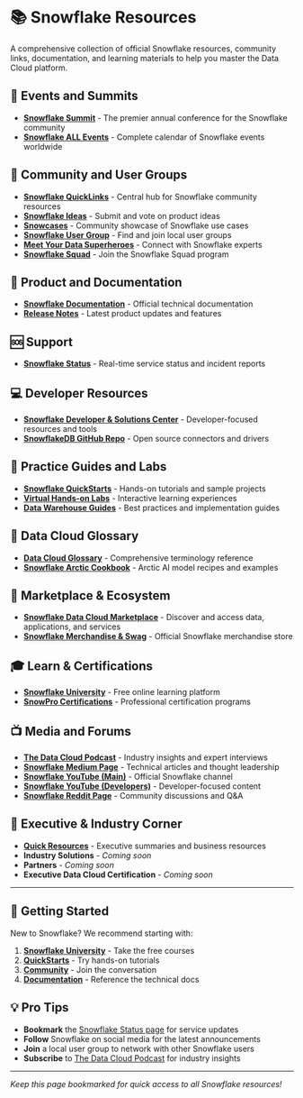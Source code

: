 # 📚 Snowflake Resources

A comprehensive collection of official Snowflake resources, community links, documentation, and learning materials to help you master the Data Cloud platform.

## 🎪 Events and Summits

- **[Snowflake Summit](https://www.snowflake.com/summit/)** - The premier annual conference for the Snowflake community
- **[Snowflake ALL Events](https://www.snowflake.com/about/events/)** - Complete calendar of Snowflake events worldwide

## 👥 Community and User Groups

- **[Snowflake QuickLinks](https://community.snowflake.com/s/)** - Central hub for Snowflake community resources
- **[Snowflake Ideas](https://community.snowflake.com/s/ideas)** - Submit and vote on product ideas
- **[Snowcases](https://community.snowflake.com/s/snowcases)** - Community showcase of Snowflake use cases
- **[Snowflake User Group](https://usergroups.snowflake.com/)** - Find and join local user groups
- **[Meet Your Data Superheroes](https://community.snowflake.com/s/dataheroes)** - Connect with Snowflake experts
- **[Snowflake Squad](https://www.snowflake.com/en/snowflake-squad/)** - Join the Snowflake Squad program

## 📖 Product and Documentation

- **[Snowflake Documentation](https://docs.snowflake.com/)** - Official technical documentation
- **[Release Notes](https://www.snowflake.com/blog/category/product-and-technology/release-notes/)** - Latest product updates and features

## 🆘 Support

- **[Snowflake Status](https://status.snowflake.com/)** - Real-time service status and incident reports

## 💻 Developer Resources

- **[Snowflake Developer & Solutions Center](https://developers.snowflake.com/)** - Developer-focused resources and tools
- **[SnowflakeDB GitHub Repo](https://github.com/snowflakedb)** - Open source connectors and drivers

## 🧪 Practice Guides and Labs

- **[Snowflake QuickStarts](https://quickstarts.snowflake.com/)** - Hands-on tutorials and sample projects
- **[Virtual Hands-on Labs](https://www.snowflake.com/virtual-hands-on-lab/)** - Interactive learning experiences
- **[Data Warehouse Guides](https://www.snowflake.com/guides/)** - Best practices and implementation guides

## 📖 Data Cloud Glossary

- **[Data Cloud Glossary](https://www.snowflake.com/data-cloud-glossary/)** - Comprehensive terminology reference
- **[Snowflake Arctic Cookbook](https://www.snowflake.com/en/data-cloud/arctic/cookbook/)** - Arctic AI model recipes and examples

## 🛒 Marketplace & Ecosystem

- **[Snowflake Data Cloud Marketplace](https://app.snowflake.com/marketplace)** - Discover and access data, applications, and services
- **[Snowflake Merchandise & Swag](https://www.snowflake-store.com/)** - Official Snowflake merchandise store

## 🎓 Learn & Certifications

- **[Snowflake University](https://learn.snowflake.com/en/)** - Free online learning platform
- **[SnowPro Certifications](https://www.snowflake.com/certifications/)** - Professional certification programs

## 📺 Media and Forums

- **[The Data Cloud Podcast](https://www.snowflake.com/thedatacloudpodcast/)** - Industry insights and expert interviews
- **[Snowflake Medium Page](https://medium.com/snowflake)** - Technical articles and thought leadership
- **[Snowflake YouTube (Main)](https://www.youtube.com/@SnowflakeInc)** - Official Snowflake channel
- **[Snowflake YouTube (Developers)](https://www.youtube.com/@snowflakedevelopers)** - Developer-focused content
- **[Snowflake Reddit Page](https://www.reddit.com/r/Snowflake/)** - Community discussions and Q&A

## 🏢 Executive & Industry Corner

- **[Quick Resources](https://www.snowflake.com/en/resources/)** - Executive summaries and business resources
- **Industry Solutions** - *Coming soon*
- **Partners** - *Coming soon*
- **Executive Data Cloud Certification** - *Coming soon*

---

## 🚀 Getting Started

New to Snowflake? We recommend starting with:

1. **[Snowflake University](https://learn.snowflake.com/en/)** - Take the free courses
2. **[QuickStarts](https://quickstarts.snowflake.com/)** - Try hands-on tutorials
3. **[Community](https://community.snowflake.com/s/)** - Join the conversation
4. **[Documentation](https://docs.snowflake.com/)** - Reference the technical docs

## 💡 Pro Tips

- **Bookmark** the [Snowflake Status page](https://status.snowflake.com/) for service updates
- **Follow** Snowflake on social media for the latest announcements
- **Join** a local user group to network with other Snowflake users
- **Subscribe** to [The Data Cloud Podcast](https://www.snowflake.com/thedatacloudpodcast/) for industry insights

---

*Keep this page bookmarked for quick access to all Snowflake resources!*
